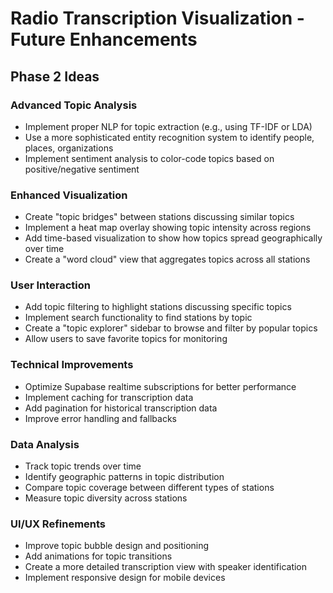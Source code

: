# Radio Transcription Visualization - Future Enhancements

## Phase 2 Ideas

### Advanced Topic Analysis

- Implement proper NLP for topic extraction (e.g., using TF-IDF or LDA)
- Use a more sophisticated entity recognition system to identify people, places, organizations
- Implement sentiment analysis to color-code topics based on positive/negative sentiment

### Enhanced Visualization

- Create "topic bridges" between stations discussing similar topics
- Implement a heat map overlay showing topic intensity across regions
- Add time-based visualization to show how topics spread geographically over time
- Create a "word cloud" view that aggregates topics across all stations

### User Interaction

- Add topic filtering to highlight stations discussing specific topics
- Implement search functionality to find stations by topic
- Create a "topic explorer" sidebar to browse and filter by popular topics
- Allow users to save favorite topics for monitoring

### Technical Improvements

- Optimize Supabase realtime subscriptions for better performance
- Implement caching for transcription data
- Add pagination for historical transcription data
- Improve error handling and fallbacks

### Data Analysis

- Track topic trends over time
- Identify geographic patterns in topic distribution
- Compare topic coverage between different types of stations
- Measure topic diversity across stations

### UI/UX Refinements

- Improve topic bubble design and positioning
- Add animations for topic transitions
- Create a more detailed transcription view with speaker identification
- Implement responsive design for mobile devices
